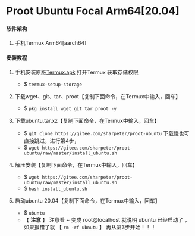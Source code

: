 # Proot Ubuntu Focal Arm64[20.04]

####  **软件架构** 

1. 手机Termux Arm64[aarch64]


####  **安装教程** 

1.  手机安装原版[Termux.apk](https://f-droid.org/repo/com.termux_103.apk)  打开Termux 获取存储权限
    - $ `termux-setup-storage`

2.  下载wget、git、tar、proot【复制下面命令，在Termux中输入，回车】
    - $ `pkg install wget git tar proot -y`

3.  下载ubuntu.tar.xz【复制下面命令，在Termux中输入，回车】
    - $ `git clone https://gitee.com/sharpeter/proot-ubuntu`
    下载慢也可直接跳过，进行第4步，
    - $ `wget https://gitee.com/sharpeter/proot-ubuntu/raw/master/install_ubuntu.sh`

4.  解压安装【复制下面命令，在Termux中输入，回车】
    - $ `wget https://gitee.com/sharpeter/proot-ubuntu/raw/master/install_ubuntu.sh`
    - $ `bash install_ubuntu.sh`

5.  启动ubuntu 20.04【复制下面命令，在Termux中输入，回车】
    - $ `ubuntu`
	- 【 **注意** 】 注意看  ~ 变成 root@localhost  就说明 ubuntu 已经启动了 ，如果报错了就 【 `rm -rf ubnutu` 】 再从第3步开始！！！